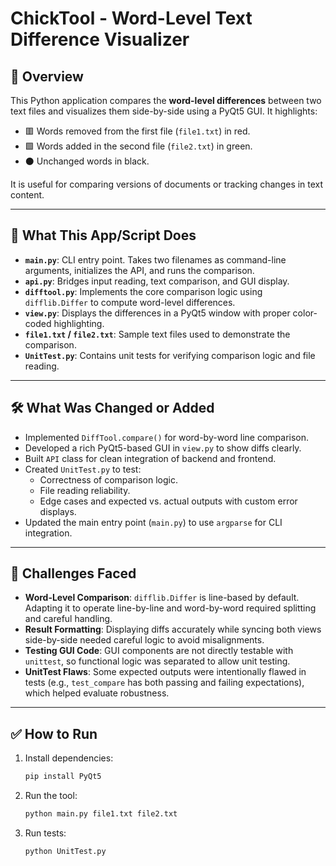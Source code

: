 # ChickTool - Word-Level Text Difference Visualizer

## 📌 Overview

This Python application compares the **word-level differences** between two text files and visualizes them side-by-side using a PyQt5 GUI. It highlights:
- 🟥 Words removed from the first file (`file1.txt`) in red.
- 🟩 Words added in the second file (`file2.txt`) in green.
- ⚫ Unchanged words in black.

It is useful for comparing versions of documents or tracking changes in text content.

---

## 🔧 What This App/Script Does

- **`main.py`**: CLI entry point. Takes two filenames as command-line arguments, initializes the API, and runs the comparison.
- **`api.py`**: Bridges input reading, text comparison, and GUI display.
- **`difftool.py`**: Implements the core comparison logic using `difflib.Differ` to compute word-level differences.
- **`view.py`**: Displays the differences in a PyQt5 window with proper color-coded highlighting.
- **`file1.txt` / `file2.txt`**: Sample text files used to demonstrate the comparison.
- **`UnitTest.py`**: Contains unit tests for verifying comparison logic and file reading.

---

## 🛠 What Was Changed or Added

- Implemented `DiffTool.compare()` for word-by-word line comparison.
- Developed a rich PyQt5-based GUI in `view.py` to show diffs clearly.
- Built `API` class for clean integration of backend and frontend.
- Created `UnitTest.py` to test:
  - Correctness of comparison logic.
  - File reading reliability.
  - Edge cases and expected vs. actual outputs with custom error displays.
- Updated the main entry point (`main.py`) to use `argparse` for CLI integration.

---

## 🚧 Challenges Faced

- **Word-Level Comparison**: `difflib.Differ` is line-based by default. Adapting it to operate line-by-line and word-by-word required splitting and careful handling.
- **Result Formatting**: Displaying diffs accurately while syncing both views side-by-side needed careful logic to avoid misalignments.
- **Testing GUI Code**: GUI components are not directly testable with `unittest`, so functional logic was separated to allow unit testing.
- **UnitTest Flaws**: Some expected outputs were intentionally flawed in tests (e.g., `test_compare` has both passing and failing expectations), which helped evaluate robustness.

---

## ✅ How to Run

1. Install dependencies:
   ```bash
   pip install PyQt5
2. Run the tool:
   ```bash
   python main.py file1.txt file2.txt
3. Run tests:
   ```bash
   python UnitTest.py



   
